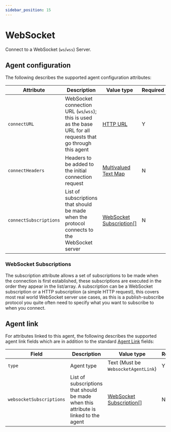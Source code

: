 ```yaml
---
sidebar_position: 15
---
```


# WebSocket

Connect to a WebSocket (`ws`/`wss`) Server.

## Agent configuration
The following describes the supported agent configuration attributes:

| Attribute | Description | Value type | Required |
| ------------- | ------------- | ------------- | ------------- |
| `connectURL` | WebSocket connection URL (`ws`/`wss`); this is used as the base URL for all requests that go through this agent | [HTTP URL](https://github.com/openremote/openremote/blob/master/model/src/main/java/org/openremote/model/value/ValueType.java#L196) | Y |
| `connectHeaders` | Headers to be added to the initial connection request | [Multivalued Text Map](https://github.com/openremote/openremote/blob/master/model/src/main/java/org/openremote/model/value/ValueType.java#L80) | N |
| `connectSubscriptions` | List of subscriptions that should be made when the protocol connects to the WebSocket server | [WebSocket Subscription[]](https://github.com/openremote/openremote/blob/master/agent/src/main/java/org/openremote/agent/protocol/websocket/WebsocketSubscription.java) | N |

### WebSocket Subscriptions
The subscription attribute allows a set of subscriptions to be made when the connection is first established, these subscriptions are executed in the order they appear in the list/array. A subscription can be a WebSocket subscription or a HTTP subscription (a simple HTTP request), this covers most real world WebSocket server use cases, as this is a publish-subscribe protocol you quite often need to specify what you want to subscribe to when you connect.


## Agent link
For attributes linked to this agent, the following describes the supported agent link fields which are in addition to the standard [Agent Link](overview.md#agent-links) fields:

| Field | Description | Value type | Required |
| ------------- | ------------- | ------------- | ------------- |
| `type` | Agent type | Text (Must be `WebsocketAgentLink`) | Y |
| `websocketSubscriptions` | List of subscriptions that should be made when this attribute is linked to the agent | [WebSocket Subscription[]](https://github.com/openremote/openremote/blob/master/agent/src/main/java/org/openremote/agent/protocol/websocket/WebsocketSubscription.java) | N |
